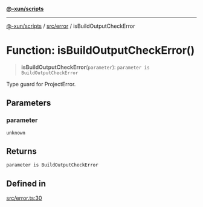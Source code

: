 [**@-xun/scripts**](../../../README.md)

***

[@-xun/scripts](../../../README.md) / [src/error](../README.md) / isBuildOutputCheckError

# Function: isBuildOutputCheckError()

> **isBuildOutputCheckError**(`parameter`): `parameter is BuildOutputCheckError`

Type guard for ProjectError.

## Parameters

### parameter

`unknown`

## Returns

`parameter is BuildOutputCheckError`

## Defined in

[src/error.ts:30](https://github.com/Xunnamius/xscripts/blob/3a8e3952522a9aa3e84a1990f6fcb2207da32534/src/error.ts#L30)

